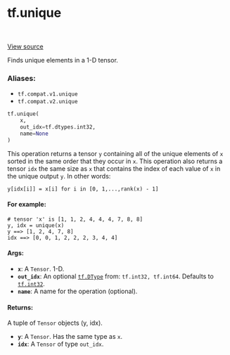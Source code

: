 <div itemscope itemtype="http://developers.google.com/ReferenceObject">
<meta itemprop="name" content="tf.unique" />
<meta itemprop="path" content="Stable" />
</div>

# tf.unique

<!-- Insert buttons -->

<table class="tfo-notebook-buttons tfo-api" align="left">
</table>

<a target="_blank" href="/code/stable/tensorflow/python/ops/array_ops.py">View source</a>



<!-- Start diff -->
Finds unique elements in a 1-D tensor.

### Aliases:

* `tf.compat.v1.unique`
* `tf.compat.v2.unique`


``` python
tf.unique(
    x,
    out_idx=tf.dtypes.int32,
    name=None
)
```



<!-- Placeholder for "Used in" -->

This operation returns a tensor `y` containing all of the unique elements of `x`
sorted in the same order that they occur in `x`. This operation also returns a
tensor `idx` the same size as `x` that contains the index of each value of `x`
in the unique output `y`. In other words:

`y[idx[i]] = x[i] for i in [0, 1,...,rank(x) - 1]`

#### For example:



```
# tensor 'x' is [1, 1, 2, 4, 4, 4, 7, 8, 8]
y, idx = unique(x)
y ==> [1, 2, 4, 7, 8]
idx ==> [0, 0, 1, 2, 2, 2, 3, 4, 4]
```

#### Args:


* <b>`x`</b>: A `Tensor`. 1-D.
* <b>`out_idx`</b>: An optional <a href="../tf/dtypes/DType.md"><code>tf.DType</code></a> from: `tf.int32, tf.int64`. Defaults to <a href="../tf.md#int32"><code>tf.int32</code></a>.
* <b>`name`</b>: A name for the operation (optional).


#### Returns:

A tuple of `Tensor` objects (y, idx).


* <b>`y`</b>: A `Tensor`. Has the same type as `x`.
* <b>`idx`</b>: A `Tensor` of type `out_idx`.